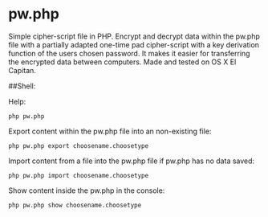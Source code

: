 # pw.php
Simple cipher-script file in PHP. Encrypt and decrypt data within the pw.php file with a partially adapted one-time pad cipher-script with a key derivation function of the users chosen password. It makes it easier for transferring the encrypted data between computers. Made and tested on OS X El Capitan.

##Shell:

Help:
```
php pw.php
```
Export content within the pw.php file into an non-existing file:
```
php pw.php export choosename.choosetype
```
Import content from a file into the pw.php file if pw.php has no data saved:
```
php pw.php import choosename.choosetype
```
Show content inside the pw.php in the console:
```
php pw.php show choosename.choosetype
```
